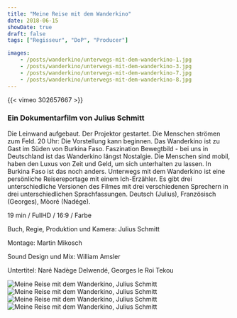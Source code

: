 ```yaml
---
title: "Meine Reise mit dem Wanderkino"
date: 2018-06-15
showDate: true
draft: false
tags: ["Regisseur", "DoP", "Producer"]

images:
    - /posts/wanderkino/unterwegs-mit-dem-wanderkino-1.jpg
    - /posts/wanderkino/unterwegs-mit-dem-wanderkino-3.jpg
    - /posts/wanderkino/unterwegs-mit-dem-wanderkino-7.jpg
    - /posts/wanderkino/unterwegs-mit-dem-wanderkino-8.jpg
---
```


{{< vimeo 302657667 >}}

### Ein Dokumentarfilm von Julius Schmitt

Die Leinwand aufgebaut. Der Projektor gestartet. Die Menschen strömen zum Feld. 20 Uhr: Die Vorstellung kann beginnen. Das Wanderkino ist zu Gast im Süden von Burkina Faso.
Faszination Bewegtbild - bei uns in Deutschland ist das Wanderkino längst Nostalgie. Die Menschen sind mobil, haben den Luxus von Zeit und Geld, um sich unterhalten zu lassen. In Burkina Faso ist das noch anders.
Unterwegs mit dem Wanderkino ist eine persönliche Reisereportage mit einem Ich-Erzähler. Es gibt drei unterschiedliche Versionen des Filmes mit drei verschiedenen Sprechern in drei unterschiedlichen Sprachfassungen. Deutsch (Julius), Französisch (Georges), Mòoré (Nadége).

19 min / FullHD / 16:9 / Farbe

Buch, Regie, Produktion und Kamera:
Julius Schmitt

Montage:
Martin Mikosch

Sound Design und Mix:
William Amsler

Untertitel:
Naré Nadège Delwendé, Georges le Roi Tekou


![Meine Reise mit dem Wanderkino, Julius Schmitt](/posts/wanderkino/unterwegs-mit-dem-wanderkino-1.jpg)
![Meine Reise mit dem Wanderkino, Julius Schmitt](/posts/wanderkino/unterwegs-mit-dem-wanderkino-3.jpg)
![Meine Reise mit dem Wanderkino, Julius Schmitt](/posts/wanderkino/unterwegs-mit-dem-wanderkino-7.jpg)
![Meine Reise mit dem Wanderkino, Julius Schmitt](/posts/wanderkino/unterwegs-mit-dem-wanderkino-8.jpg)

